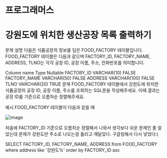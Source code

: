 # 프로그래머스
# 강원도에 위치한 생산공장 목록 출력하기


문제 설명
다음은 식품공장의 정보를 담은 FOOD_FACTORY 테이블입니다. FOOD_FACTORY 테이블은 다음과 같으며 FACTORY_ID, FACTORY_NAME, ADDRESS, TLNO는 각각 공장 ID, 공장 이름, 주소, 전화번호를 의미합니다.

Column name	Type	Nullable
FACTORY_ID	VARCHAR(10)	FALSE
FACTORY_NAME	VARCHAR(50)	FALSE
ADDRESS	VARCHAR(100)	FALSE
TLNO	VARCHAR(20)	TRUE
문제
FOOD_FACTORY 테이블에서 강원도에 위치한 식품공장의 공장 ID, 공장 이름, 주소를 조회하는 SQL문을 작성해주세요. 이때 결과는 공장 ID를 기준으로 오름차순 정렬해주세요.

예시
FOOD_FACTORY 테이블이 다음과 같을 때

![image](https://github.com/Ashleyworld/ashley/assets/132446112/fa303da5-3518-4e8e-bf23-94a6c6cfcd33)


 

처음에 FACTORY_ID 기준으로 오름차순 정렬해서 나와서 생각보다 쉬운 문제인 줄 알았는데
문제가 강원도만 주소로 나오는걸 틀리고 깨달았다. 구글링해서 다시 넣었다:)


SELECT FACTORY_ID, FACTORY_NAME, ADDRESS
from FOOD_FACTORY
where address like '강원도%'
order by FACTORY_ID asc


